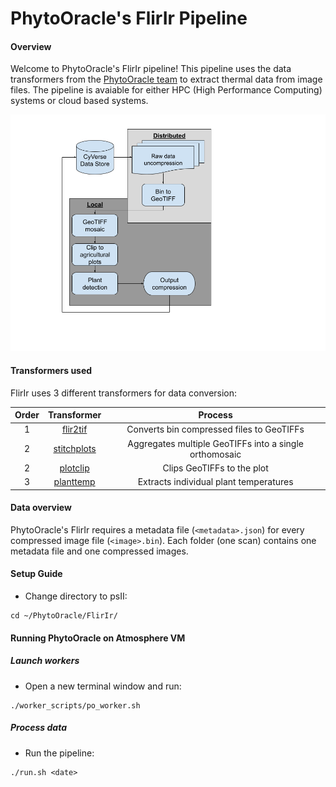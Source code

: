 # PhytoOracle's FlirIr Pipeline

#### Overview
Welcome to PhytoOracle's FlirIr pipeline! This pipeline uses the data transformers from the [PhytoOracle team](https://github.com/phytooracle) to extract thermal data from image files. The pipeline is avaiable for either HPC (High Performance Computing) systems or cloud based systems.

<p align="center">
    <img src="../pics/FLIR_pipeline.png" />
<p>

#### Transformers used
FlirIr uses 3 different transformers for data conversion:

|Order|Transformer|Process
|:-:|:-:|:-:|
1|[flir2tif](https://github.com/phytooracle/flir_bin_to_tif_s11)|Converts bin compressed files to GeoTIFFs|
2|[stitchplots](https://github.com/phytooracle/flir_field_stitch)|Aggregates multiple GeoTIFFs into a single orthomosaic|
2|[plotclip](https://github.com/phytooracle/rgb_flir_plot_clip_geojson)|Clips GeoTIFFs to the plot|
3|[planttemp](https://github.com/phytooracle/flir_plant_temp)|Extracts individual plant temperatures|

#### Data overview
PhytoOracle's FlirIr requires a metadata file (`<metadata>.json`) for every compressed image file (`<image>.bin`). Each folder (one scan) contains one metadata file and one compressed images. 

#### Setup Guide
- Change directory to psII:
```
cd ~/PhytoOracle/FlirIr/
```

#### Running PhytoOracle on Atmosphere VM
##### Launch workers
- Open a new terminal window and run:
```
./worker_scripts/po_worker.sh
```

##### Process data
- Run the pipeline:
```
./run.sh <date>
```
